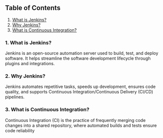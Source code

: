 ## Table of Contents

1. [What is Jenkins?](#what-is-jenkins)
2. [Why Jenkins?](#why-jenkins)
3. [What is Continuous Integration?](#what-is-continuous-integration)

### 1. What is Jenkins?
Jenkins is an open-source automation server used to build, test, and deploy software. It helps streamline the software development lifecycle through plugins and integrations.

### 2. Why Jenkins?
Jenkins automates repetitive tasks, speeds up development, ensures code quality, and supports Continuous Integration/Continuous Delivery (CI/CD) pipelines.


### 3. What is Continuous Integration?
Continuous Integration (CI) is the practice of frequently merging code changes into a shared repository, where automated builds and tests ensure code reliability
